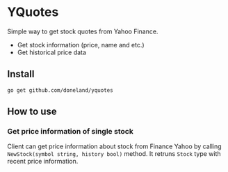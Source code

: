 <h1>YQuotes</h1>
<p>Simple way to get stock quotes from Yahoo Finance.</p>
<p>
  <ul>
    <li>Get stock information (price, name and etc.)</li>
    <li>Get historical price data</li>
  </ul>
</p>

<h2>Install</h2>
<code>go get github.com/doneland/yquotes</code>

<h2>How to use</h2>
<h3>Get price information of single stock</h3>
<p>
  Client can get price information about stock from Finance Yahoo by calling 
  <code>NewStock(symbol string, history bool)</code> method. It retruns
  <code>Stock</code> type with recent price information.
</p>